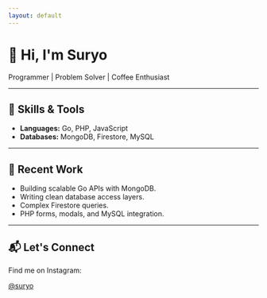 ```yaml
---
layout: default
---
```


<div class="hero">
  <h1>👋 Hi, I'm Suryo</h1>
  <p>Programmer | Problem Solver | Coffee Enthusiast</p>
</div>

---

## 🚀 Skills & Tools
- **Languages:** Go, PHP, JavaScript
- **Databases:** MongoDB, Firestore, MySQL

---

## 📂 Recent Work
- Building scalable Go APIs with MongoDB.
- Writing clean database access layers.
- Complex Firestore queries.
- PHP forms, modals, and MySQL integration.

---

<div class="contact-section"> <h2>📬 Let's Connect</h2> <p>Find me on Instagram:</p> <a class="instagram-button" href="https://instagram.com/suryo" target="_blank">@suryo</a> </div>
